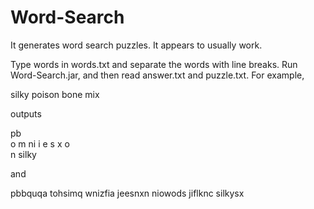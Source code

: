 # Word-Search
It generates word search puzzles. It appears to usually work.

Type words in words.txt and separate the words with line breaks. Run Word-Search.jar, and then read answer.txt and puzzle.txt. For example, 

  silky
  poison
  bone
  mix

outputs 

  pb     
   o   m 
   ni  i 
   e s x 
      o  
       n 
  silky 
  
and

  pbbquqa
  tohsimq
  wnizfia
  jeesnxn
  niowods
  jiflknc
  silkysx
